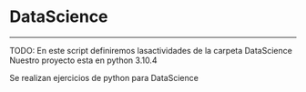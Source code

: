 # DataScience
------------------
TODO: En este script definiremos lasactividades de la carpeta DataScience
Nuestro proyecto esta en python 3.10.4

Se realizan ejercicios de python para DataScience